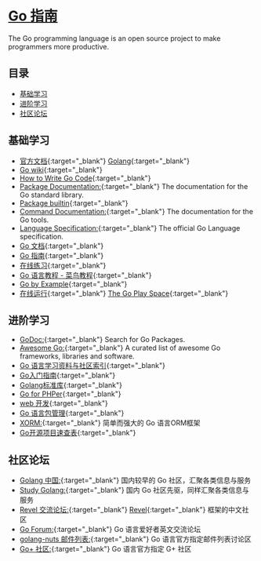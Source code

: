 # [Go 指南](https://openset.github.io/go-guide/)
The Go programming language is an open source project to make programmers more productive.

## 目录
  - [基础学习](#基础学习)
  - [进阶学习](#进阶学习)
  - [社区论坛](#社区论坛)

## 基础学习
  - [官方文档](https://go.dev/){:target="_blank"} [Golang](https://go.dev/){:target="_blank"}
  - [Go wiki](https://github.com/golang/go/wiki){:target="_blank"}
  - [How to Write Go Code](https://go.dev/doc/code.html){:target="_blank"}
  - [Package Documentation:](https://pkg.go.dev/std){:target="_blank"} The documentation for the Go standard library.
  - [Package builtin](https://pkg.go.dev/builtin){:target="_blank"}
  - [Command Documentation:](https://go.dev/doc/cmd){:target="_blank"} The documentation for the Go tools.
  - [Language Specification:](https://go.dev/ref/spec){:target="_blank"} The official Go Language specification.
  - [Go 文档](https://go-zh.org/doc/){:target="_blank"}
  - [Go 指南](https://tour.go-zh.org/list){:target="_blank"}
  - [在线练习](https://tour.go-zh.org/welcome/1){:target="_blank"}
  - [Go 语言教程 - 菜鸟教程](http://www.runoob.com/go/go-tutorial.html){:target="_blank"}
  - [Go by Example](https://gobyexample.com/){:target="_blank"}
  - [在线运行](https://play.golang.org/){:target="_blank"} [The Go Play Space](https://goplay.space/){:target="_blank"} 

## 进阶学习
  - [GoDoc:](https://godoc.org/){:target="_blank"} Search for Go Packages.
  - [Awesome Go:](https://awesome-go.com/){:target="_blank"} A curated list of awesome Go frameworks, libraries and software.
  - [Go 语言学习资料与社区索引](https://github.com/Unknwon/go-study-index){:target="_blank"}
  - [Go入门指南](https://github.com/Unknwon/the-way-to-go_ZH_CN/blob/master/eBook/directory.md){:target="_blank"}
  - [Golang标准库](https://github.com/polaris1119/The-Golang-Standard-Library-by-Example){:target="_blank"}
  - [Go for PHPer](https://awesee.github.io/php2go/){:target="_blank"}
  - [web 开发](https://github.com/astaxie/build-web-application-with-golang/blob/master/zh/preface.md){:target="_blank"}
  - [Go 语言包管理](https://gopm.io/){:target="_blank"}
  - [XORM:](http://xorm.io/){:target="_blank"} 简单而强大的 Go 语言ORM框架
  - [Go开源项目速查表](http://www.ctolib.com/cheatsheets-go-project.html){:target="_blank"}

## 社区论坛
  - [Golang 中国:](https://www.golangtc.com/){:target="_blank"} 国内较早的 Go 社区，汇聚各类信息与服务
  - [Study Golang:](http://studygolang.com/){:target="_blank"} 国内 Go 社区先驱，同样汇聚各类信息与服务
  - [Revel 交流论坛:](http://gorevel.cn/){:target="_blank"} [Revel](https://github.com/revel/revel){:target="_blank"} 框架的中文社区
  - [Go Forum:](https://forum.golangbridge.org/){:target="_blank"} Go 语言爱好者英文交流论坛
  - [golang-nuts 邮件列表:](https://groups.google.com/forum/#!forum/golang-nuts){:target="_blank"} Go 语言官方指定邮件列表讨论区
  - [Go+ 社区:](https://plus.google.com/u/0/communities/114112804251407510571){:target="_blank"} Go 语言官方指定 G+ 社区
